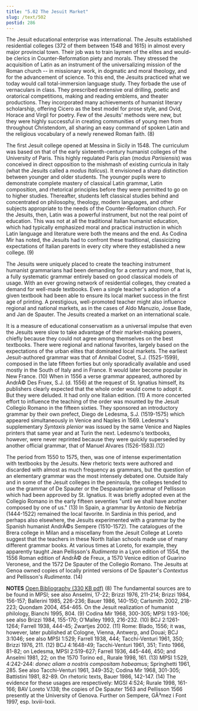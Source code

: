 ```yaml
---
title: "5.02 The Jesuit Market"
slug: /text/502
postid: 286
---
```

The Jesuit educational enterprise was international. The Jesuits established residential colleges (372 of them between 1548 and 1615) in almost every major provincial town. Their job was to train laymen of the elites and would-be clerics in Counter-Reformation piety and morals. They stressed the acquisition of Latin as an instrument of the universalizing mission of the Roman church -- in missionary work, in dogmatic and moral theology, and for the advancement of science. To this end, the Jesuits practiced what we today would call total-immersion language study. They forbade the use of vernaculars in class. They prescribed extensive oral drilling, poetic and oratorical competitions, making and reading emblems, and theater productions. They incorporated many achievements of humanist literary scholarship, offering Cicero as the best model for prose style, and Ovid, Horace and Virgil for poetry. Few of the Jesuits' methods were new, but they were highly successful in creating communities of young men from throughout Christendom, all sharing an easy command of spoken Latin and the religious vocabulary of a newly renewed Roman faith. (8)

The first Jesuit college opened at Messina in Sicily in 1548. The curriculum was based on that of the early sixteenth-century humanist colleges of the University of Paris. This highly regulated Paris plan (<em>modus Parisiensis</em>) was conceived in direct opposition to the mishmash of existing curricula in Italy (what the Jesuits called a <em>modus Italicus</em>). It envisioned a sharp distinction between younger and older students. The younger pupils were to demonstrate complete mastery of classical Latin grammar, Latin composition, and rhetorical principles before they were permitted to go on to higher studies. Thereafter, students left classical studies behind and concentrated on philosophy, theology, modern languages, and other subjects appropriate to the needs of the Counter-Reformation church. For the Jesuits, then, Latin was a powerful instrument, but not the real point of education. This was not at all the traditional Italian humanist education, which had typically emphasized moral and practical instruction in which Latin language and literature were both the means and the end. As Codina Mir has noted, the Jesuits had to confront these traditional, classicizing expectations of Italian parents in every city where they established a new college. (9)

The Jesuits were uniquely placed to create the teaching instrument humanist grammarians had been demanding for a century and more, that is, a fully systematic grammar entirely based on good classical models of usage. With an ever growing network of residential colleges, they created a demand for well-made textbooks. Even a single teacher's adoption of a given textbook had been able to ensure its local market success in the first age of printing. A prestigious, well-promoted teacher might also influence regional and national markets, as in the cases of Aldo Manuzio, Josse Bade, and Jan de Spauter. The Jesuits created a market on an international scale.

It is a measure of educational conservatism as a universal impulse that even the Jesuits were slow to take advantage of their market-making powers, chiefly because they could not agree among themselves on the best textbooks. There were regional and national favorites, largely based on the expectations of the urban elites that dominated local markets. The earliest Jesuit-authored grammar was that of Annibal Codret, S.J. (1525-1599), composed in the late fifteen forties but only sporadically available and used mostly in the South of Italy and in France. It would later become popular in New France. (10) When in 1556 a verse grammar appeared, authored by AndrÃ© Des Fruex, S.J. (d. 1556) at the request of St. Ignatius himself, its publishers clearly expected that the whole order would come to adopt it. But they were deluded. It had only one Italian edition. (11) A more concerted effort to influence the teaching of the order was mounted by the Jesuit Collegio Romano in the fifteen sixties. They sponsored an introductory grammar by their own prefect, Diego de Ledesma, S.J. (1519-1575) which appeared simultaneously in Venice and Naples in 1569. Ledesma's supplementary <em>Syntaxis plenior</em> was issued by the same Venice and Naples printers that same year and at Turin the next. Ledesmo's textbooks, however, were never reprinted because they were quickly superseded by another official grammar, that of Manuel Alvares (1526-1583).(12)

The period from 1550 to 1575, then, was one of intense experimentation with textbooks by the Jesuits. New rhetoric texts were authored and discarded with almost as much frequency as grammars, but the question of an elementary grammar was the most intensely debated one. Outside Italy and in some of the Jesuit colleges in the peninsula, the colleges tended to use the grammar of De Spauter or the Despauterian grammar of Pellisson which had been approved by St. Ignatius. It was briefly adopted even at the Collegio Romano in the early fifteen seventies "until we shall have another composed by one of us." (13) In Spain, a grammar by Antonio de Nebrija (1444-1522) remained the local favorite. In Sardinia in this period, and perhaps also elsewhere, the Jesuits experimented with a grammar by the Spanish humanist AndrÃ©s Sempere (1510-1572). The catalogues of the Brera college in Milan and a miscellany from the Jesuit College at Loreto suggest that the teachers in these North Italian schools made use of many different grammar books. At various times at Loreto, for example, they apparently taught Jean Pellisson's <em>Rudimenta</em> in a Lyon edition of 1554, the 1556 Roman edition of AndrÃ© de Freux, a 1570 Venice edition of Guarino Veronese, and the 1572 De Spauter of the Collegio Romano. The Jesuits at Genoa owned copies of locally printed versions of De Spauter's <em>Contextus</em> and Pellisson's <em>Rudimenta</em>. (14)

<strong>NOTES</strong>
<a href="http://www.humanismforsale.org/bibliography.pdf" target="new">Open Bibliography (330 KB pdf)</a>
(8) The fundamental sources are to be found in MPSI; see also Anselmi, 17-22; Brizzi 1976, 211-214; Brizzi 1984, 156-157; Ballerini 1985, 226-236; Bauer 1986, 140-150; Carlsmith 2002, 218-223; Quondam 2004, 454-465. On the Jesuit realization of humanist philology, Bianchi 1995, 804.
(9) Codina Mir 1968, 300-305; MPSI 1:93-106; see also Brizzi 1984, 155-170; O'Malley 1993, 216-232.
(10) BCJ 2:1261-1264; Farrell 1938, 444-45; Zwartjes 2002.
(11) Rome: Blado, 1556; it was, however, later published at Cologne, Vienna, Antwerp, and Douai; BCJ 3:1046; see also MPSI 1:529; Farrell 1938, 444; Tacchi-Venturi 1961, 350; Brizzi 1976, 211.
(12) BCJ 4:1648-49; Tacchi-Venturi 1961, 351; Tinto 1966, 81-82; on Ledesma, MPSI 2:519-627; Farrell 1936, 445-446, 450; and Anselmi 1981, 22; on the 1570 Torino ed., Rurale 1998, 161.
(13) MPSI 1:529, 4:242-244: <em>donec aliam a nostris compositam habeamus</em>; Springhetti 1961, 285. See also Tacchi-Venturi 1961, 349-352; Codina Mir 1968, 301-305; Battistini 1981, 82-89. On rhetoric texts, Bauer 1986, 142-147.
(14) The evidence for these usages are respectively: MGSI 4:524; Rurale 1998, 161-166; BAV Loreto V.138; the copies of De Spauter 1563 and Pellisson 1566 presently at the University of Genova. Further on Sempere, GÃ³mez i Font 1997, esp. lxviii-lxxii.
